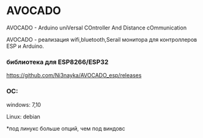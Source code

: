 # AVOCADO
AVOCADO - Arduino uniVersal COntroller And Distance cOmmunication

AVOCADO - реализация wifi,bluetooth,Serail монитора для контроллеров ESP и Arduino.

### библиотека для ESP8266/ESP32
https://github.com/Ni3nayka/AVOCADO_esp/releases

### OC:

windows: 7,10

Linux: debian

*под линукс больше опций, чем под виндовс

